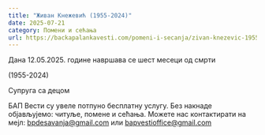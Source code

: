 ```yaml
---
title: "Живан Кнежевић (1955-2024)"
date: 2025-07-21
category: Помени и сећања
url: https://backapalankavesti.com/pomeni-i-secanja/zivan-knezevic-1955-2024/
---
```


Дана 12.05.2025. године навршава се шест месеци од смрти

(1955-2024)

Супруга са децом

БАП Вести су увеле потпуно бесплатну услугу. Без накнаде објављујемо: читуље, помене и сећања. Можете нас контактирати на мејл: bpdesavanja@gmail.com или bapvestioffice@gmail.com
